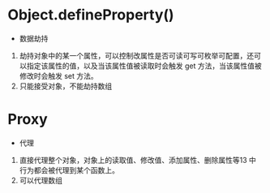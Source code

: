 # Object.defineProperty()
 - 数据劫持
  1. 劫持对象中的某一个属性，可以控制改属性是否可读可写可枚举可配置，还可以指定该属性的值，以及当该属性值被读取时会触发 get 方法，当该属性值被修改时会触发 set 方法。
  2. 只能接受对象，不能劫持数组



# Proxy
 - 代理
 1. 直接代理整个对象，对象上的读取值、修改值、添加属性、删除属性等13 中行为都会被代理到某个函数上。
 2. 可以代理数组

